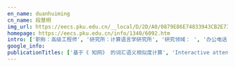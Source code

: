 ```yaml
---
en_name: duanhuiming
cn_name: 段慧明
img_url: https://eecs.pku.edu.cn/__local/D/2D/A0/0879E86E74833943CB2E732967E_9A3C38CC_BD6.vsb?e=.jpg
homepage: https://eecs.pku.edu.cn/info/1340/6092.htm
intro: ['职称：高级工程师', '研究所：计算语言学研究所', '研究领域： ', '办公电话：86-10-62765835-100', '电子邮件：duanhm@pku.edu.cn', '个人主页： ']
google_info: 
publicationTitles: ['基于《 知网》 的词汇语义相似度计算', 'Interactive attention networks for aspect-level sentiment classification', 'Ranking with recursive neural networks and its application to multi-document summarization', 'Applying regression models to query-focused multi-document summarization', 'A dependency-based neural network for relation classification', 'Entity-centric topic-oriented opinion summarization in twitter', 'Semantic computation in a Chinese question-answering system', '关键词自动标引的最大熵模型应用研究', '基于语义计算的语句相关度研究', '基于最大熵模型的组块分析', 'A novel neural topic model and its supervised extension', 'Learning summary prior representation for extractive summarization', 'Attsum: Joint learning of focusing and summarization with neural attention', 'Implicit discourse relation classification via multi-task neural networks', 'Topicspam: a topic-model based approach for spam detection', 'Multi-document summarization using support vector regression', 'Constructing information networks using one single model', 'Component-enhanced chinese character embeddings', 'Attentive interactive neural networks for answer selection in community question answering', 'Developing learning strategies for topic-based summarization', 'Improving multi-document summarization via text classification', 'Faithful to the original: Fact aware neural abstractive summarization', 'Text-level discourse dependency parsing', 'Real time event detection in twitter', 'Reading and thinking: Re-read lstm unit for textual entailment recognition', '统计和规则相结合的汉语组块分析', 'Retrieve, Rerank and Rewrite: Soft Template Based Neural Summarization', 'Joint copying and restricted generation for paraphrase', 'Implicit discourse relation recognition by selecting typical training examples', 'Order-Planning Neural Text Generation from Structured Data', 'Evolutionary hierarchical dirichlet process for timeline summarization', 'A semi-supervised key phrase extraction approach: learning from title phrases through a document semantic network', 'Recognizing implicit discourse relations via repeated reading: Neural networks with multi-level attention', 'Exploring hypergraph-based semi-supervised ranking for query-oriented summarization', 'A progressive sentence selection strategy for document summarization', 'Multi-Passage Machine Reading Comprehension with Cross-Passage Answer Verification', 'Joint learning for coreference resolution with markov logic', 'Tgsum: Build tweet guided multi-document summarization dataset', '汉语组块的定义和获取', 'Encoding temporal information for time-aware link prediction', 'Bring you to the past: Automatic generation of topically relevant event chronicles', 'Query-focused multi-document summarization: Combining a topic model with graph-based semi-supervised learning', 'Update summarization using a multi-level hierarchical dirichlet process model', '汉语多重关系复句的关系层次分析', 'Query and output: Generating words by querying distributed word representations for paraphrase generation', 'A two-stage parsing method for text-level discourse analysis', '基于专业术语词典的自动领域本体构造', 'Towards time-aware knowledge graph completion', 'A novel topic model for automatic term extraction', 'Hypergraph-based inductive learning for generating implicit key phrases', 'Experiments of ontology construction with formal concept analysis', 'Learning document semantic representation with hybrid deep belief network', '语言信息处理技术中的最大熵模型方法', 'Context-aware entity morph decoding', 'CoRankBayes: Bayesian learning to rank under the co-training framework and its application in keyphrase extraction', 'Rbpb: Regularization-based pattern balancing method for event extraction', 'A novel feature-based bayesian model for query focused multi-document summarization', 'Intertopic information mining for query‐based summarization', 'Peking University at DUC 2006', 'Multi-document summarization via discriminative summary reranking', 'The task 2 of cips-sighan 2012 named entity recognition and disambiguation in chinese bakeoff', 'Exploring simultaneous keyword and key sentence extraction: improve graph-based ranking using wikipedia', 'ICL at NTCIR-7: An Improved KNN Algorithm for Text Categorization.', 'Cross-domain and semisupervised named entity recognition in chinese social media: a unified model', 'Joint Learning for Targeted Sentiment Analysis.', 'News stream summarization using burst information networks', 'Event-based time label propagation for automatic dating of news articles', 'News-oriented keyword indexing with maximum entropy principle', 'Toward Fast and Accurate Neural Discourse Segmentation', 'Learning to rank semantic coherence for topic segmentation', 'PKU_ICL at SemEval-2017 Task 10: keyphrase extraction with model ensemble and external knowledge', 'Recognizing textual entailment using probabilistic inference', 'Tag-enhanced tree-structured neural networks for implicit discourse relation classification', 'A user adaptive model for followee recommendation on Twitter', 'Capturing argument relationship for chinese semantic role labeling', 'TAC 2008 Update Summarization Task of ICL.', 'The Design and Construction of A Chinese Collocation Bank.', 'SciDTB: Discourse Dependency TreeBank for Scientific Abstracts', 'Relation classification via modeling augmented dependency paths', 'Automatic keyphrase extraction from chinese news documents', 'Enhancing pre-trained language representations with rich knowledge for machine reading comprehension', 'Why read if you can scan? trigger scoping strategy for biographical fact extraction', '一种基于使用差异的词语领域性分析方法', 'TAC 2009 Update Summarization of ICL.', 'N—gram 统计模型在机器翻译系统中的应用', 'Exploring Sequence-to-Sequence Learning in Aspect Term Extraction', 'Adaptations of ROUGE and BLEU for Better Evaluating Yes-No and Entity Answers', 'Cascading multiway attentions for document-level sentiment classification', 'Denoising based Sequence-to-Sequence Pre-training for Text Generation', 'Auto-Dialabel: Labeling Dialogue Data with Unsupervised Learning', 'Topic segmentation of web documents with automatic cue phrase identification and BLSTM-CNN', 'Constructing Chinese abbreviation dictionary: A stacked approach', 'Query-focused multi-document summarization: Combining a novel topic model with graph-based semi-supervised learning', 'Keyphrase extraction based on topic relevance and term association', 'Using proximity in query focused multi-document extractive summarization', 'A combining approach to automatic keyphrases indexing for chinese news documents', 'Semantic Computation in a Chinese Question-Answering System', '汉语组块计算的若干研究', 'Machine reading comprehension: a literature review', 'Bi-directional gated memory networks for answer selection', 'Multi-task learning for gender and age prediction on chinese microblog', 'Recognizing textual entailment via multi-task knowledge assisted lstm', 'A hierarchical knowledge representation for expert finding on social media', 'Joint learning of chinese words, terms and keywords', 'Experiment research on feature selection and learning method in keyphrase extraction', '面向自动文摘的文本结构划分', '条件随机域模型和实验分析', '隐喻性成语的语义映射', '人民日报标引系统', 'Text Level Graph Neural Network for Text Classification', 'Do NLP Models Know Numbers? Probing Numeracy in Embeddings', 'Beyond word attention: using segment attention in neural relation extraction', 'Chinese discourse segmentation using bilingual discourse commonality', 'Abstractive Summarization Improved by WordNet-Based Extractive Sentences', 'Multi-Perspective Context Aggregation for Semi-supervised Cloze-style Reading Comprehension', '中英文篇章依存树库构建与分析', '内容标签和关系标签相结合的汉语篇章标注规范', 'HDP 与互信息相结合的中文无指导分词', '“自下而上” 与 “自上而下” 本体构建方法的探讨', '文本内容自动处理的相关研究', 'TAC2010 Update Summarization and AESOP of ICL.', 'Interaction between Lexical Base and Ontology with Formal Concept Analysis.', '隱喻性成語的語義映射', '基于混合模型的组块分析技术', 'Automatic extraction of lexical relations from Chinese machine readable dictionary', 'Zero-shot Chinese Discourse Dependency Parsing via Cross-lingual Mapping', 'Incorporating Textual Evidence in Visual Storytelling', 'Tree-structured Decoding for Solving Math Word Problems', 'ERCNN: Enhanced Recurrent Convolutional Neural Networks for Learning Sentence Similarity', 'We Know What You Will Ask: A Dialogue System for Multi-intent Switch and Prediction', 'An Improved Coarse-to-Fine Method for Solving Generation Tasks', '中文医学知识图谱 CMeKG 构建初探', 'Scientific Keyphrase Extraction: Extracting Candidates with Semi-supervised Data Augmentation', 'Target Extraction via Feature-Enriched Neural Networks Model', 'Natural Language Processing and Chinese Computing: 7th CCF International Conference, NLPCC 2018, Hohhot, China, August 26–30, 2018, Proceedings', '医疗人工智能与临床医学术语标准', 'Deep Stacking Networks for Low-Resource Chinese Word Segmentation with Transfer Learning', '一种话题敏感的抽取式多文档摘要方法', '一种利用语义相似度改进问答摘要的方法', '基于领域知识和词向量的词义消歧方法', 'The construction of ontology: top-down approach vs bottom-up approach', 'Frame Identification for Aspect Recognition', '服务于内容侧面发现的框架识别', 'Exploring strategies for developing link analysis based question-oriented multi-document summarization models', 'Generate Compressed Sentences with Stanford Typed Dependencies towards Abstractive Summarization.', '基于流形排序的领域词抽取方法”', 'Support vector based method for acquiring domain specific patents', '动态多文档自动摘要研究', 'A WSD Model for Corpus Construction', '双向考察和驗證: 并列成分中心語的語義關係和 CCD 的名詞語義分類体系', 'Verifying person descriptions with term-entity association', '词典匹配和串频统计相结合在自动主题分析中的应用”', '信息检索相关性理论的语义基础分析', '情境——組織/存放辭彙語義知識的恰當框架', 'Automatic Topic-oriented Multi-document Summarization with Combination of Query-dependent and Query-independent Rankers', '双向考察和验证: 并列成分中心语的语义关系和 CCD 的名词语义分类体系', '北京市自然科学基金申 请 书', 'Extracting Person Descriptions from Chinese Newswire through Ontological Semantic Calculation', 'Integrating Linguistic Patterns and Term-Entity Associations in Chinese Person Description Extraction']
---
```

